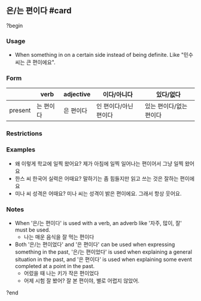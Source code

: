 ## 은/는 편이다 #card
?begin
### Usage
- When something in on a certain side instead of being definite. Like "민수 씨는 큰 편이에요".
### Form
||verb|adjective|이다/아니다|있다/없다|
|---|---|---|---|---|
|present|는 편이다|은 편이다|인 편이다/아닌 편이다|있는 편이다/없는 편이다|
### Restrictions
### Examples
- 왜 이렇게 학교에 일찍 왔어요?
	제가 아침에 일찍 일어나는 편이어서 그냥 일찍 왔어요
- 한스 씨 한국어 실력은 어때요?
	말하기는 좀 힘들지만 읽고 쓰는 것은 잘하는 편이에요
- 미나 씨 성격은 어때요?
	미나 씨는 성격이 밝은 편이에요. 그래서 항상 웃어요.
### Notes
- When '은/는 편이다' is used with a verb, an adverb like '자주, 많이, 잘' must be used.
	- 나는 매운 음식을 잘 먹는 편이다
- Both '은/는 편이었다' and '은 편이다' can be used when expressing something in the past, '은/는 편이었다' is used when explaining a general situation in the past, and '은 편이다' is used when explaining some event completed at a point in the past.
	- 어렀을 때 나는 키가 작은 편이었다
	- 어제 시험 잘 봤어?
		잘 본 편이야, 별로 어렵지 않았어.
<!--SR:!2025-04-25,8,250-->
?end
